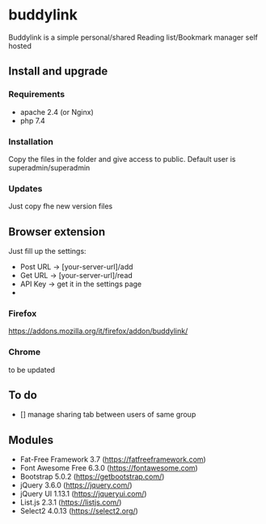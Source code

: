 # buddylink
Buddylink is a simple personal/shared Reading list/Bookmark manager self hosted

## Install and upgrade
### Requirements
- apache 2.4 (or Nginx)
- php 7.4

### Installation
Copy the files in the folder and give access to public. Default user is superadmin/superadmin

### Updates
Just copy fhe new version files

## Browser extension
Just fill up the settings:
- Post URL -> [your-server-url]/add
- Get URL -> [your-server-url]/read
- API Key -> get it in the settings page
- 
### Firefox
https://addons.mozilla.org/it/firefox/addon/buddylink/

### Chrome
to be updated

## To do
- [] manage sharing tab between users of same group

## Modules
- Fat-Free Framework 3.7 (https://fatfreeframework.com)
- Font Awesome Free 6.3.0 (https://fontawesome.com)
- Bootstrap 5.0.2 (https://getbootstrap.com/)
- jQuery 3.6.0 (https://jquery.com/)
- jQuery UI 1.13.1 (https://jqueryui.com/)
- List.js 2.3.1 (https://listjs.com/)
- Select2 4.0.13 (https://select2.org/)